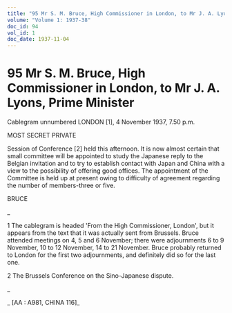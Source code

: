 ```yaml
---
title: "95 Mr S. M. Bruce, High Commissioner in London, to Mr J. A. Lyons, Prime Minister"
volume: "Volume 1: 1937-38"
doc_id: 94
vol_id: 1
doc_date: 1937-11-04
---
```


# 95 Mr S. M. Bruce, High Commissioner in London, to Mr J. A. Lyons, Prime Minister

Cablegram unnumbered LONDON [1], 4 November 1937, 7.50 p.m.

MOST SECRET PRIVATE

Session of Conference [2] held this afternoon. It is now almost certain that small committee will be appointed to study the Japanese reply to the Belgian invitation and to try to establish contact with Japan and China with a view to the possibility of offering good offices. The appointment of the Committee is held up at present owing to difficulty of agreement regarding the number of members-three or five.

BRUCE

_

1 The cablegram is headed 'From the High Commissioner, London', but it appears from the text that it was actually sent from Brussels. Bruce attended meetings on 4, 5 and 6 November; there were adjournments 6 to 9 November, 10 to 12 November, 14 to 21 November. Bruce probably returned to London for the first two adjournments, and definitely did so for the last one.

2 The Brussels Conference on the Sino-Japanese dispute.

_

_ [AA : A981, CHINA 116]_
